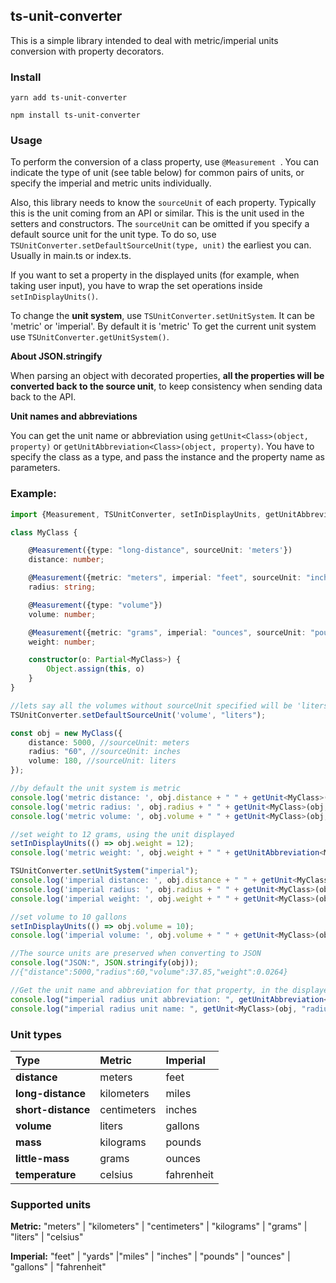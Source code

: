 ## ts-unit-converter

This is a simple library intended to deal with metric/imperial units conversion with property decorators.

### Install

`yarn add ts-unit-converter`

`npm install ts-unit-converter`

### Usage

To perform the conversion of a class property, use ```@Measurement ```. You can indicate the type of unit (see table below) for common pairs of units, or specify the imperial and metric units individually.

Also, this library needs to know the ```sourceUnit``` of each property. Typically this is the unit coming from an API or similar. This is the unit used in the setters and constructors.
The ```sourceUnit``` can be omitted if you specify a default source unit for the unit type. To do so, use ```TSUnitConverter.setDefaultSourceUnit(type, unit)``` the earliest you can. Usually in main.ts or index.ts.

If you want to set a property in the displayed units (for example, when taking user input), you have to wrap the set operations inside ```setInDisplayUnits()```.

To change the **unit system**, use ```TSUnitConverter.setUnitSystem```. It can be 'metric' or 'imperial'. By default it is 'metric' To get the current unit system use ```TSUnitConverter.getUnitSystem()```.

**About JSON.stringify**

When parsing an object with decorated properties, **all the properties  will be converted back to the source unit**, to keep consistency when sending data back to the API.


**Unit names and abbreviations**

You can get the unit name or abbreviation using ```getUnit<Class>(object, property)``` or ```getUnitAbbreviation<Class>(object, property)```. You have to specify the class as a type, and pass the instance and the property name as parameters.

### Example:

```typescript
import {Measurement, TSUnitConverter, setInDisplayUnits, getUnitAbbreviation, getUnit} from 'ts-unit-converter';

class MyClass {

    @Measurement({type: "long-distance", sourceUnit: 'meters'})
    distance: number;

    @Measurement({metric: "meters", imperial: "feet", sourceUnit: "inches"})
    radius: string;

    @Measurement({type: "volume"})
    volume: number;

    @Measurement({metric: "grams", imperial: "ounces", sourceUnit: "pounds"})
    weight: number;

    constructor(o: Partial<MyClass>) {
        Object.assign(this, o)
    }
}

//lets say all the volumes without sourceUnit specified will be 'liters'
TSUnitConverter.setDefaultSourceUnit('volume', "liters");

const obj = new MyClass({
    distance: 5000, //sourceUnit: meters
    radius: "60", //sourceUnit: inches
    volume: 180, //sourceUnit: liters
});

//by default the unit system is metric
console.log('metric distance: ', obj.distance + " " + getUnit<MyClass>(obj, "distance")); // 5 kilometers
console.log('metric radius: ', obj.radius + " " + getUnit<MyClass>(obj, "radius")); // 1.524 meters
console.log('metric volume: ', obj.volume + " " + getUnit<MyClass>(obj, "volume")); // 180 liters

//set weight to 12 grams, using the unit displayed
setInDisplayUnits(() => obj.weight = 12);
console.log('metric weight: ', obj.weight + " " + getUnitAbbreviation<MyClass>(obj, "weight")); // 12 g

TSUnitConverter.setUnitSystem("imperial");
console.log('imperial distance: ', obj.distance + " " + getUnit<MyClass>(obj, "distance")); // 3.1 miles
console.log('imperial radius: ', obj.radius + " " + getUnit<MyClass>(obj, "radius")); // 5 feet
console.log('imperial weight: ', obj.weight + " " + getUnit<MyClass>(obj, "weight")); // 0.42 ounces

//set volume to 10 gallons
setInDisplayUnits(() => obj.volume = 10);
console.log('imperial volume: ', obj.volume + " " + getUnit<MyClass>(obj, "volume")); // 10 gallons

//The source units are preserved when converting to JSON
console.log("JSON:", JSON.stringify(obj)); 
//{"distance":5000,"radius":60,"volume":37.85,"weight":0.0264}

//Get the unit name and abbreviation for that property, in the displayed unit system.
console.log("imperial radius unit abbreviation: ", getUnitAbbreviation<MyClass>(obj, "radius")); //ft
console.log("imperial radius unit name: ", getUnit<MyClass>(obj, "radius")); //feet


```

### Unit types

| Type  | Metric  | Imperial  |
| :------------ | :------------ | :------------ |
| **distance**  | meters  | feet  |
| **long-distance**  | kilometers  | miles  |
| **short-distance**  | centimeters  | inches  |
| **volume**  | liters | gallons  |
| **mass**  | kilograms  | pounds  |
| **little-mass**   | grams  | ounces  |
| **temperature**  | celsius  | fahrenheit  |

### Supported units

**Metric:** "meters" | "kilometers" | "centimeters" | "kilograms" | "grams" | "liters" | "celsius"

**Imperial:** "feet" | "yards" |"miles" | "inches" | "pounds" | "ounces" | "gallons" | "fahrenheit"
